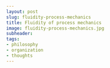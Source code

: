 ```yaml
---
layout: post
slug: fluidity-process-mechanics
title: Fluidity of process mechanics
image: fluidity-process-mechanics.jpg
subheader:
tags:
- philosophy
- organization
- thoughts
---
```

